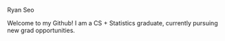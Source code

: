 Ryan Seo

Welcome to my Github!
I am a CS + Statistics graduate, currently pursuing new grad opportunities.
